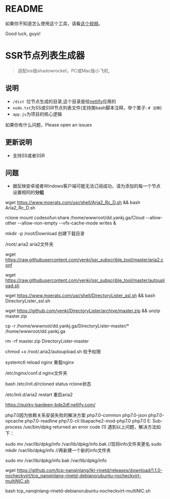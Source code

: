 # README
如果你不知道怎么使用这个工具，请看[这个视频](https://www.youtube.com/watch?v=1Pm2gzSDaX0)。

Good luck, guys!

# SSR节点列表生成器
> 适配ios版shadowrocket，PC或Mac版小飞机,

## 说明
- `/dist `位节点生成的目录,这个目录是给[netlify](https://app.netlify.com/)应用的
- `node.txt`为SS或SSR节点列表文件(支持类bash脚本注释，举个栗子: `# 注释`)
- `app.js`为项目的核心逻辑

如果你有什么问题，Please open an issues


## 更新说明
- 支持SS或者SSR

## 问题
- 据反映安卓或者Windows客户端可能无法订阅成功，请为添加的每一个节点设置相同的**分组**



wget https://www.moerats.com/usr/shell/Aria2_Rc_D.sh && bash Aria2_Rc_D.sh

rclone mount codesofun:share /home/wwwroot/dd.yankj.ga/Cloud --allow-other --allow-non-empty --vfs-cache-mode writes &

mkdir -p /root/Download  创建下载目录

/root/.aria2    aria2文件夹

wget https://raw.githubusercontent.com/yenkj/ssr_subscrible_tool/master/aria2.conf

wget https://raw.githubusercontent.com/yenkj/ssr_subscrible_tool/master/autoupload.sh

wget https://www.moerats.com/usr/shell/DirectoryLister_ssl.sh && bash DirectoryLister_ssl.sh

wget https://github.com/yenkj/DirectoryLister/archive/master.zip && unzip master.zip

cp -r  /home/wwwroot/dd.yankj.ga/DirectoryLister-master/* /home/wwwroot/dd.yankj.ga 

rm -rf master.zip DirectoryLister-master

chmod +x /root/.aria2/autoupload.sh 给予权限

systemctl reload nginx      重载nginx

/etc/nginx/conf.d         nginx文件夹

bash /etc/init.d/rcloned status   rclone状态

/etc/init.d/aria2 restart   重启aria2

https://quirky-bardeen-bde2df.netlify.com/



php7.0因为依赖关系安装失败的解决方案
 php7.0-common
 php7.0-json
 php7.0-opcache
 php7.0-readline
 php7.0-cli
 libapache2-mod-php7.0
 php7.0
E: Sub-process /usr/bin/dpkg returned an error code (1)
遇到以上问题，解决方法如下：

sudo mv /var/lib/dpkg/info /var/lib/dpkg/info.bak //现将info文件夹更名
sudo mkdir /var/lib/dpkg/info //再新建一个新的info文件夹

sudo mv /var/lib/dpkg/info.bak /var/lib/dpkg/info

wget https://github.com/tcp-nanqinlang/lkl-rinetd/releases/download/1.1.0-nocheckvirt/tcp_nanqinlang-rinetd-debianorubuntu-nocheckvirt-multiNIC.sh

bash tcp_nanqinlang-rinetd-debianorubuntu-nocheckvirt-multiNIC.sh


